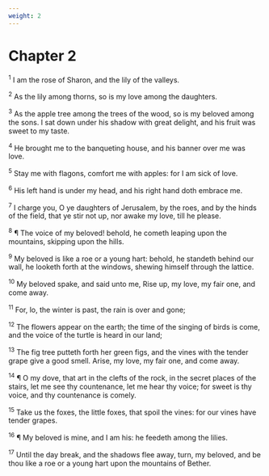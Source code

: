 ```yaml
---
weight: 2
---
```


# Chapter 2

<sup>1</sup> I am the rose of Sharon, and the lily of the valleys. 

<sup>2</sup> As the lily among thorns, so is my love among the daughters. 

<sup>3</sup> As the apple tree among the trees of the wood, so is my beloved among the sons. I sat down under his shadow with great delight, and his fruit was sweet to my taste. 

<sup>4</sup> He brought me to the banqueting house, and his banner over me was love. 

<sup>5</sup> Stay me with flagons, comfort me with apples: for I am sick of love. 

<sup>6</sup> His left hand is under my head, and his right hand doth embrace me. 

<sup>7</sup> I charge you, O ye daughters of Jerusalem, by the roes, and by the hinds of the field, that ye stir not up, nor awake my love, till he please. 

<sup>8</sup> ¶ The voice of my beloved! behold, he cometh leaping upon the mountains, skipping upon the hills. 

<sup>9</sup> My beloved is like a roe or a young hart: behold, he standeth behind our wall, he looketh forth at the windows, shewing himself through the lattice. 

<sup>10</sup> My beloved spake, and said unto me, Rise up, my love, my fair one, and come away. 

<sup>11</sup> For, lo, the winter is past, the rain is over and gone; 

<sup>12</sup> The flowers appear on the earth; the time of the singing of birds is come, and the voice of the turtle is heard in our land; 

<sup>13</sup> The fig tree putteth forth her green figs, and the vines with the tender grape give a good smell. Arise, my love, my fair one, and come away. 

<sup>14</sup> ¶ O my dove, that art in the clefts of the rock, in the secret places of the stairs, let me see thy countenance, let me hear thy voice; for sweet is thy voice, and thy countenance is comely. 

<sup>15</sup> Take us the foxes, the little foxes, that spoil the vines: for our vines have tender grapes. 

<sup>16</sup> ¶ My beloved is mine, and I am his: he feedeth among the lilies. 

<sup>17</sup> Until the day break, and the shadows flee away, turn, my beloved, and be thou like a roe or a young hart upon the mountains of Bether. 


